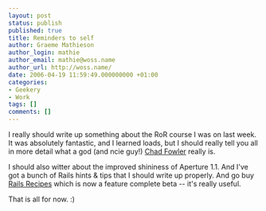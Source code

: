 ```yaml
---
layout: post
status: publish
published: true
title: Reminders to self
author: Graeme Mathieson
author_login: mathie
author_email: mathie@woss.name
author_url: http://woss.name/
date: 2006-04-19 11:59:49.000000000 +01:00
categories:
- Geekery
- Work
tags: []
comments: []
---
```

I really should write up something about the RoR course I was on last week.  It was absolutely fantastic, and I learned loads, but I should really tell you all in more detail what a god (and ncie guy!) [Chad Fowler](http://www.chadfowler.com/) really is.

I should also witter about the improved shininess of Aperture 1.1.  And I've got a bunch of Rails hints & tips that I should write up properly.  And go buy [Rails Recipes](http://www.pragmaticprogrammer.com/titles/fr_rr/) which is now a feature complete beta -- it's really useful.

That is all for now. :)

